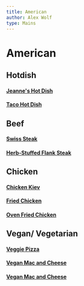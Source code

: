 ```yaml
---
title: American
author: Alex Wolf
type: Mains
---
```

# American

## Hotdish
#### [Jeanne's Hot Dish](./jeanne_hotdish.html)
#### [Taco Hot Dish](./taco_hot_dish.html)

## Beef
#### [Swiss Steak](./swiss_steak.html)
#### [Herb-Stuffed Flank Steak](./herb_flank_steak.html)

## Chicken
#### [Chicken Kiev](./chicken_kiev.html)
#### [Fried Chicken](./chicken_kiev.html)
#### [Oven Fried Chicken](./oven_fried_chicken.html)

## Vegan/ Vegetarian
#### [Veggie Pizza](./veggie_pizza.html)
#### [Vegan Mac and Cheese](./vegan_mac_and_cheese.html)
#### [Vegan Mac and Cheese](./vegan-pulled-pork-sandwiches.html)